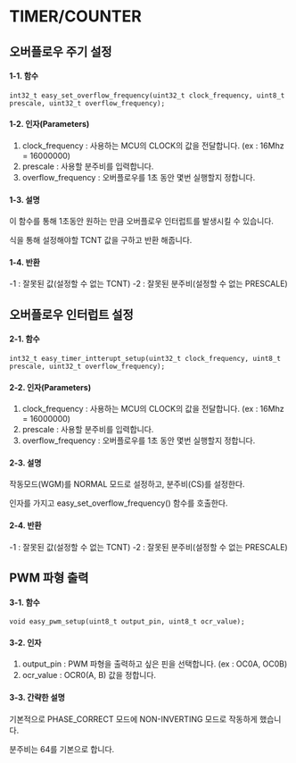 TIMER/COUNTER
=

오버플로우 주기 설정
-

#### 1-1. 함수
    int32_t easy_set_overflow_frequency(uint32_t clock_frequency, uint8_t prescale, uint32_t overflow_frequency);

#### 1-2. 인자(Parameters)
1. clock_frequency    : 사용하는 MCU의 CLOCK의 값을 전달합니다. (ex : 16Mhz = 16000000)
2. prescale           : 사용할 분주비를 입력합니다.
3. overflow_frequency : 오버플로우를 1초 동안 몇번 실행할지 정합니다.

#### 1-3. 설명
이 함수를 통해 1초동안 원하는 만큼 오버플로우 인터럽트를 발생시킬 수 있습니다.

식을 통해 설정해야할 TCNT 값을 구하고 반환 해줍니다.

#### 1-4. 반환
-1 : 잘못된 값(설정할 수 없는 TCNT)
-2 : 잘못된 분주비(설정할 수 없는 PRESCALE)


오버플로우 인터럽트 설정
-

#### 2-1. 함수
    int32_t easy_timer_intterupt_setup(uint32_t clock_frequency, uint8_t prescale, uint32_t overflow_frequency);

#### 2-2. 인자(Parameters)
1. clock_frequency    : 사용하는 MCU의 CLOCK의 값을 전달합니다. (ex : 16Mhz = 16000000)
2. prescale           : 사용할 분주비를 입력합니다.
3. overflow_frequency : 오버플로우를 1초 동안 몇번 실행할지 정합니다.

#### 2-3. 설명
작동모드(WGM)를 NORMAL 모드로 설정하고, 분주비(CS)를 설정한다.

인자를 가지고 easy_set_overflow_frequency() 함수를 호출한다.

#### 2-4. 반환
-1 : 잘못된 값(설정할 수 없는 TCNT)
-2 : 잘못된 분주비(설정할 수 없는 PRESCALE)

PWM 파형 출력
-

#### 3-1. 함수
    void easy_pwm_setup(uint8_t output_pin, uint8_t ocr_value);

#### 3-2. 인자
1. output_pin : PWM 파형을 출력하고 싶은 핀을 선택합니다. (ex : OC0A, OC0B)
2. ocr_value  : OCR0(A, B) 값을 정합니다.

#### 3-3. 간략한 설명
기본적으로 PHASE_CORRECT 모드에 NON-INVERTING 모드로 작동하게 했습니다.

분주비는 64를 기본으로 합니다.
